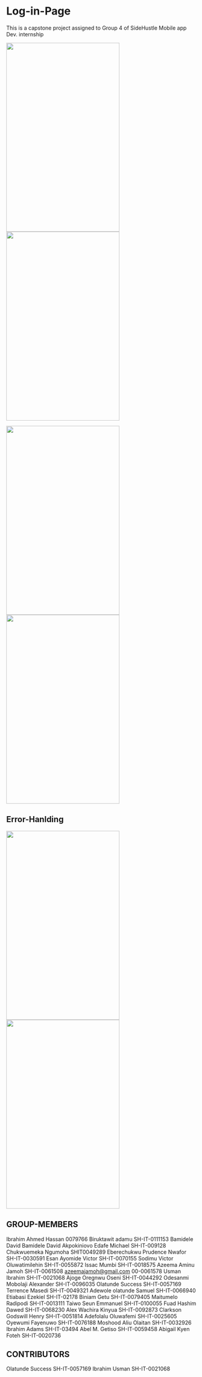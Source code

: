 # Log-in-Page

This is a capstone project assigned to Group 4 of SideHustle Mobile app Dev. internship

<img src="https://raw.githubusercontent.com/codewithuzi/login/master/1.png" width="300" height="500" /> <img src="https://raw.githubusercontent.com/codewithuzi/login/master/2.png" width="300" height="500" />



<img src="https://raw.githubusercontent.com/codewithuzi/login/master/3.png" width="300" height="500" /> <img src="https://raw.githubusercontent.com/codewithuzi/login/master/4.png" width="300" height="500" />



## Error-Hanlding

<img src="https://raw.githubusercontent.com/codewithuzi/login/master/5.png" width="300" height="500" />

<img src="https://raw.githubusercontent.com/codewithuzi/login/master/6.png" width="300" height="500" />



## GROUP-MEMBERS
Ibrahim Ahmed Hassan 0079766
Biruktawit adamu SH-IT-0111153
Bamidele David Bamidele David
Akpokiniovo Edafe Michael SH-IT-009128
Chukwuemeka Ngumoha SHIT0049289
Eberechukwu Prudence Nwafor SH-IT-0030591
Esan Ayomide Victor SH-IT-0070155
Sodimu Victor Oluwatimilehin SH-IT-0055872
Issac Mumbi SH-IT-0018575
Azeema Aminu Jamoh SH-IT-0061508
azeemajamoh@gmail.com 00-0061578
Usman Ibrahim SH-IT-0021068
Ajoge Oregnwu Oseni SH-IT-0044292
Odesanmi Mobolaji Alexander SH-IT-0096035
Olatunde Success SH-IT-0057169
Terrence Masedi SH-IT-0049321
Adewole olatunde Samuel SH-IT-0066940
Etiabasi Ezekiel SH-IT-02178
Biniam Getu SH-IT-0079405
Maitumelo Radipodi SH-IT-0013111
Taiwo Seun Emmanuel SH-IT-0100055
Fuad Hashim Dawed SH-IT-0068230
Alex Wachira Kinyua SH-IT-0092873
Clarkson Godswill Henry SH-IT-0051814
Adefolalu Oluwafemi SH-IT-0025605
Oyewumi Fayenuwo SH-IT-0076188
Moshood Aliu Olaitan SH-IT-0032926
Ibrahim Adams SH-IT-03494
Abel M. Getiso SH-IT-0059458
Abigail Kyen Foteh SH-IT-0020736

## CONTRIBUTORS
Olatunde Success SH-IT-0057169
Ibrahim Usman SH-IT-0021068


